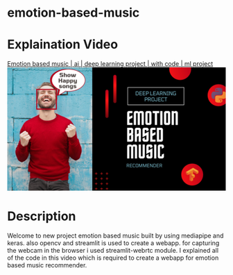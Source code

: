# emotion-based-music
<h1>Explaination Video</h1>
<a href="https://youtu.be/uDzLxos0lNU">Emotion based music | ai | deep learning project | with code | ml project</a>
<a href="https://youtu.be/uDzLxos0lNU"><img src="emotion.jpg"/></a>

<h1>Description</h1>
Welcome to new project emotion based music built by using mediapipe and keras. also opencv and streamlit is used to create a webapp. for capturing the webcam in the browser i used streamlit-webrtc module. I explained all of the code in this video which is required to create a webapp for emotion based music recommender.
<br><br>

